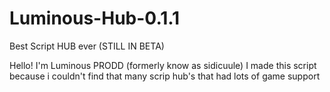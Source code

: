 # Luminous-Hub-0.1.1
Best Script HUB ever (STILL IN BETA)

Hello! I'm Luminous PRODD (formerly know as sidicuule)
I made this script because i couldn't find that many scrip hub's that had lots of game support
